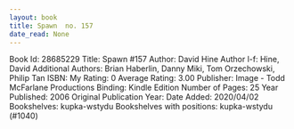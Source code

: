 ```yaml
---
layout: book
title: Spawn  no. 157
date_read: None
---
```


Book Id: 28685229
Title: Spawn #157
Author: David Hine
Author l-f: Hine, David
Additional Authors: Brian Haberlin, Danny Miki, Tom Orzechowski, Philip Tan
ISBN: 
My Rating: 0
Average Rating: 3.00
Publisher: Image - Todd McFarlane Productions
Binding: Kindle Edition
Number of Pages: 25
Year Published: 2006
Original Publication Year: 
Date Added: 2020/04/02
Bookshelves: kupka-wstydu
Bookshelves with positions: kupka-wstydu (#1040)

